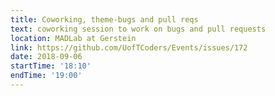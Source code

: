 ```yaml
---
title: Coworking, theme-bugs and pull reqs
text: coworking session to work on bugs and pull requests 
location: MADLab at Gerstein
link: https://github.com/UofTCoders/Events/issues/172
date: 2018-09-06
startTime: '18:10'
endTime: '19:00'
---
```

